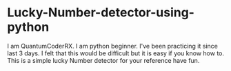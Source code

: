 # Lucky-Number-detector-using-python
I am QuantumCoderRX. I am python beginner. I've been practicing it since last 3 days. I felt that this would be difficult but it is easy if you know how to. This is a simple lucky Number detector for your reference have fun.
